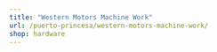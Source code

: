 ```yaml
---
title: "Western Motors Machine Work"
url: /puerto-princesa/western-motors-machine-work/
shop: hardware
---
```

